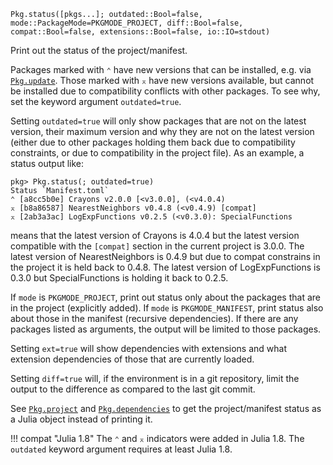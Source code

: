 ```
Pkg.status([pkgs...]; outdated::Bool=false, mode::PackageMode=PKGMODE_PROJECT, diff::Bool=false, compat::Bool=false, extensions::Bool=false, io::IO=stdout)
```

Print out the status of the project/manifest.

Packages marked with `⌃` have new versions that can be installed, e.g. via [`Pkg.update`](@ref). Those marked with `⌅` have new versions available, but cannot be installed due to compatibility conflicts with other packages. To see why, set the keyword argument `outdated=true`.

Setting `outdated=true` will only show packages that are not on the latest version, their maximum version and why they are not on the latest version (either due to other packages holding them back due to compatibility constraints, or due to compatibility in the project file). As an example, a status output like:

```
pkg> Pkg.status(; outdated=true)
Status `Manifest.toml`
⌃ [a8cc5b0e] Crayons v2.0.0 [<v3.0.0], (<v4.0.4)
⌅ [b8a86587] NearestNeighbors v0.4.8 (<v0.4.9) [compat]
⌅ [2ab3a3ac] LogExpFunctions v0.2.5 (<v0.3.0): SpecialFunctions
```

means that the latest version of Crayons is 4.0.4 but the latest version compatible with the `[compat]` section in the current project is 3.0.0. The latest version of NearestNeighbors is 0.4.9 but due to compat constrains in the project it is held back to 0.4.8. The latest version of LogExpFunctions is 0.3.0 but SpecialFunctions is holding it back to 0.2.5.

If `mode` is `PKGMODE_PROJECT`, print out status only about the packages that are in the project (explicitly added). If `mode` is `PKGMODE_MANIFEST`, print status also about those in the manifest (recursive dependencies). If there are any packages listed as arguments, the output will be limited to those packages.

Setting `ext=true` will show dependencies with extensions and what extension dependencies of those that are currently loaded.

Setting `diff=true` will, if the environment is in a git repository, limit the output to the difference as compared to the last git commit.

See [`Pkg.project`](@ref) and [`Pkg.dependencies`](@ref) to get the project/manifest status as a Julia object instead of printing it.

!!! compat "Julia 1.8"
    The `⌃` and `⌅` indicators were added in Julia 1.8. The `outdated` keyword argument requires at least Julia 1.8.

